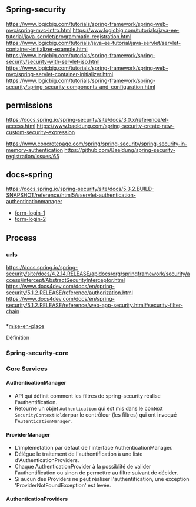 ## Spring-security

https://www.logicbig.com/tutorials/spring-framework/spring-web-mvc/spring-mvc-intro.html
https://www.logicbig.com/tutorials/java-ee-tutorial/java-servlet/programmatic-registration.html
https://www.logicbig.com/tutorials/java-ee-tutorial/java-servlet/servlet-container-initializer-example.html
https://www.logicbig.com/tutorials/spring-framework/spring-security/security-with-servlet-jsp.html
https://www.logicbig.com/tutorials/spring-framework/spring-web-mvc/spring-servlet-container-initializer.html
https://www.logicbig.com/tutorials/spring-framework/spring-security/spring-security-components-and-configuration.html

## permissions
https://docs.spring.io/spring-security/site/docs/3.0.x/reference/el-access.html
https://www.baeldung.com/spring-security-create-new-custom-security-expression

https://www.concretepage.com/spring/spring-security/spring-security-in-memory-authentication
https://github.com/Baeldung/spring-security-registration/issues/65

## docs-spring
https://docs.spring.io/spring-security/site/docs/5.3.2.BUILD-SNAPSHOT/reference/html5/#servlet-authentication-authenticationmanager

* [form-login-1](https://www.baeldung.com/spring-security-login)
* [form-login-2](https://www.baeldung.com/java-config-spring-security)


## Process
### urls
https://docs.spring.io/spring-security/site/docs/4.2.14.RELEASE/apidocs/org/springframework/security/access/intercept/AbstractSecurityInterceptor.html
https://www.docs4dev.com/docs/en/spring-security/5.1.2.RELEASE/reference/authorization.html
https://www.docs4dev.com/docs/en/spring-security/5.1.2.RELEASE/reference/web-app-security.html#security-filter-chain


### 
*[mise-en-place](https://github.com/grouault/spring-tutorial/blob/master/spring-security/notes/mise-en-place.md)


Définition

### Spring-security-core

### Core Services

#### AuthenticationManager

* API qui définit comment les filtres de spring-security réalise l'authentification.
* Retourne un objet `Authentication` qui est mis dans le context `SecurityContextHolder`par le contrôleur (les filtres) qui ont invoqué l'`AutenticationManager`.


#### ProviderManager
* L'implémetation par défaut de l'interface AuthenticationManager.
* Délègue le traitement de l'authentification à une liste d'AuthenticationProviders.
* Chaque AuthenticationProvider à la possiblité de valider l'authentification ou sinon de permettre au filtre suivant de décider.
* Si aucun des Providers ne peut réaliser l'authentification, une exception 'ProviderNotFoundException' est levée.

#### AuthenticationProviders
